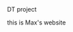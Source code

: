 <html>
  <headxtitle> DT project</title></head>
  <body>
  <p> this is Max's website</p>
  </body>
  
  </html>
